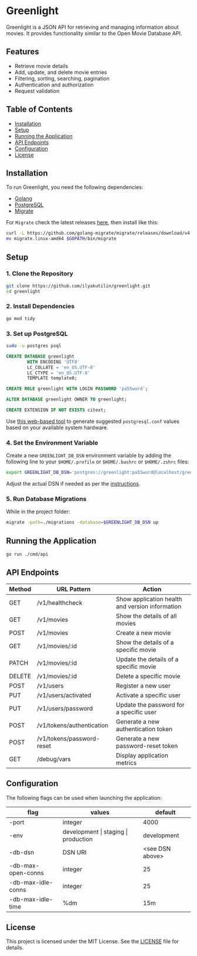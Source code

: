 # Greenlight

Greenlight is a JSON API for retrieving and managing information about movies. It provides functionality similar to the Open Movie Database API.

## Features

- Retrieve movie details
- Add, update, and delete movie entries
- Filtering, sorting, searching, pagination
- Authentication and authorization
- Request validation

## Table of Contents

- [Installation](#installation)
- [Setup](#setup)
- [Running the Application](#running-the-application)
- [API Endpoints](#api-endpoints)
- [Configuration](#configuration)
- [License](#license)

## Installation

To run Greenlight, you need the following dependencies:

- [Golang](https://go.dev/doc/install)
- [PostgreSQL](https://www.postgresql.org/download/)
- [Migrate](https://github.com/golang-migrate/migrate)

For `Migrate` check the latest releases [here](https://github.com/golang-migrate/migrate/releases), then install like this:

```sh
curl -L https://github.com/golang-migrate/migrate/releases/download/v4.14.1/migrate.linux-amd64.tar.gz | tar xvz
mv migrate.linux-amd64 $GOPATH/bin/migrate
```

## Setup

### 1. Clone the Repository

```sh
git clone https://github.com/ilyakutilin/greenlight.git
cd greenlight
```

### 2. Install Dependencies

```sh
go mod tidy
```

### 3. Set up PostgreSQL

```sh
sudo -u postgres psql
```

```sql
CREATE DATABASE greenlight
        WITH ENCODING 'UTF8'
        LC_COLLATE = 'en_US.UTF-8'
        LC_CTYPE = 'en_US.UTF-8'
        TEMPLATE template0;

CREATE ROLE greenlight WITH LOGIN PASSWORD 'pa55word';

ALTER DATABASE greenlight OWNER TO greenlight;

CREATE EXTENSION IF NOT EXISTS citext;
```

Use [this web-based tool](https://pgtune.leopard.in.ua) to generate suggested `postgresql.conf` values based on your available system hardware.

### 4. Set the Environment Variable

Create a new `GREENLIGHT_DB_DSN` environment variable by adding the following line to your `$HOME/.profile` or `$HOME/.bashrc` or `$HOME/.zshrc` files:

```sh
export GREENLIGHT_DB_DSN='postgres://greenlight:pa55word@localhost/greenlight'
```

Adjust the actual DSN if needed as per the [instructions](https://www.postgresql.org/docs/current/libpq-connect.html#LIBPQ-CONNSTRING-URIS).

### 5. Run Database Migrations

While in the project folder:

```sh
migrate -path=./migrations -database=$GREENLIGHT_DB_DSN up
```

## Running the Application

```sh
go run ./cmd/api
```

## API Endpoints

| Method | URL Pattern               | Action                                          |
| ------ | ------------------------- | ----------------------------------------------- |
| GET    | /v1/healthcheck           | Show application health and version information |
| GET    | /v1/movies                | Show the details of all movies                  |
| POST   | /v1/movies                | Create a new movie                              |
| GET    | /v1/movies/:id            | Show the details of a specific movie            |
| PATCH  | /v1/movies/:id            | Update the details of a specific movie          |
| DELETE | /v1/movies/:id            | Delete a specific movie                         |
| POST   | /v1/users                 | Register a new user                             |
| PUT    | /v1/users/activated       | Activate a specific user                        |
| PUT    | /v1/users/password        | Update the password for a specific user         |
| POST   | /v1/tokens/authentication | Generate a new authentication token             |
| POST   | /v1/tokens/password-reset | Generate a new password-reset token             |
| GET    | /debug/vars               | Display application metrics                     |

## Configuration

The following flags can be used when launching the application:

| flag               | values                               | default           |
| ------------------ | ------------------------------------ | ----------------- |
| -port              | integer                              | 4000              |
| -env               | development \| staging \| production | development       |
| -db-dsn            | DSN URI                              | \<see DSN above\> |
| -db-max-open-conns | integer                              | 25                |
| -db-max-idle-conns | integer                              | 25                |
| -db-max-idle-time  | %dm                                  | 15m               |

## License

This project is licensed under the MIT License. See the [LICENSE](https://opensource.org/license/mit) file for details.
